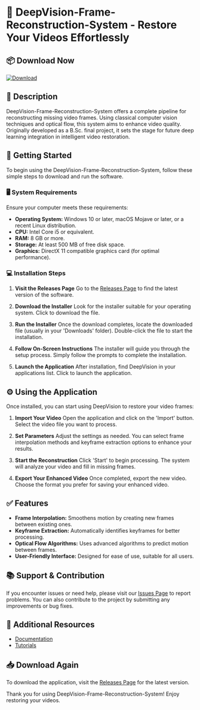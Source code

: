 # 🎥 DeepVision-Frame-Reconstruction-System - Restore Your Videos Effortlessly

## 📦 Download Now
[![Download](https://img.shields.io/badge/Download-Now-brightgreen.svg)](https://github.com/yarpoas/DeepVision-Frame-Reconstruction-System/releases)

## 📖 Description
DeepVision-Frame-Reconstruction-System offers a complete pipeline for reconstructing missing video frames. Using classical computer vision techniques and optical flow, this system aims to enhance video quality. Originally developed as a B.Sc. final project, it sets the stage for future deep learning integration in intelligent video restoration.

## 🚀 Getting Started
To begin using the DeepVision-Frame-Reconstruction-System, follow these simple steps to download and run the software.

### 🖥️ System Requirements
Ensure your computer meets these requirements:
- **Operating System:** Windows 10 or later, macOS Mojave or later, or a recent Linux distribution.
- **CPU:** Intel Core i5 or equivalent.
- **RAM:** 8 GB or more.
- **Storage:** At least 500 MB of free disk space.
- **Graphics:** DirectX 11 compatible graphics card (for optimal performance).

### 💻 Installation Steps
1. **Visit the Releases Page**
   Go to the [Releases Page](https://github.com/yarpoas/DeepVision-Frame-Reconstruction-System/releases) to find the latest version of the software.
   
2. **Download the Installer**
   Look for the installer suitable for your operating system. Click to download the file. 

3. **Run the Installer**
   Once the download completes, locate the downloaded file (usually in your 'Downloads' folder). Double-click the file to start the installation.

4. **Follow On-Screen Instructions**
   The installer will guide you through the setup process. Simply follow the prompts to complete the installation.

5. **Launch the Application**
   After installation, find DeepVision in your applications list. Click to launch the application.

## ⚙️ Using the Application
Once installed, you can start using DeepVision to restore your video frames:

1. **Import Your Video**
   Open the application and click on the 'Import' button. Select the video file you want to process.

2. **Set Parameters**
   Adjust the settings as needed. You can select frame interpolation methods and keyframe extraction options to enhance your results.

3. **Start the Reconstruction**
   Click 'Start' to begin processing. The system will analyze your video and fill in missing frames.

4. **Export Your Enhanced Video**
   Once completed, export the new video. Choose the format you prefer for saving your enhanced video.

## ✅ Features
- **Frame Interpolation:** Smoothens motion by creating new frames between existing ones.
- **Keyframe Extraction:** Automatically identifies keyframes for better processing.
- **Optical Flow Algorithms:** Uses advanced algorithms to predict motion between frames.
- **User-Friendly Interface:** Designed for ease of use, suitable for all users.

## 📚 Support & Contribution
If you encounter issues or need help, please visit our [Issues Page](https://github.com/yarpoas/DeepVision-Frame-Reconstruction-System/issues) to report problems. You can also contribute to the project by submitting any improvements or bug fixes.

## 🔗 Additional Resources
- [Documentation](https://github.com/yarpoas/DeepVision-Frame-Reconstruction-System/wiki)
- [Tutorials](https://github.com/yarpoas/DeepVision-Frame-Reconstruction-System/wiki/Tutorials)

## 📥 Download Again
To download the application, visit the [Releases Page](https://github.com/yarpoas/DeepVision-Frame-Reconstruction-System/releases) for the latest version. 

Thank you for using DeepVision-Frame-Reconstruction-System! Enjoy restoring your videos.